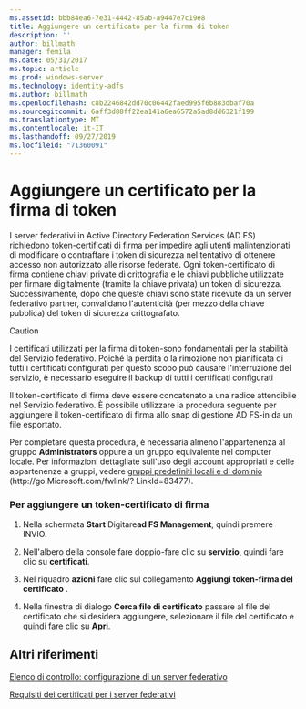 ```yaml
---
ms.assetid: bbb84ea6-7e31-4442-85ab-a9447e7c19e8
title: Aggiungere un certificato per la firma di token
description: ''
author: billmath
manager: femila
ms.date: 05/31/2017
ms.topic: article
ms.prod: windows-server
ms.technology: identity-adfs
ms.author: billmath
ms.openlocfilehash: c8b2246842dd70c06442faed995f6b883dbaf70a
ms.sourcegitcommit: 6aff3d88ff22ea141a6ea6572a5ad8dd6321f199
ms.translationtype: MT
ms.contentlocale: it-IT
ms.lasthandoff: 09/27/2019
ms.locfileid: "71360091"
---
```

# <a name="add-a-token-signing-certificate"></a>Aggiungere un certificato per la firma di token


I server federativi in Active Directory Federation Services \(AD FS\) richiedono token\-certificati di firma per impedire agli utenti malintenzionati di modificare o contraffare i token di sicurezza nel tentativo di ottenere accesso non autorizzato alle risorse federate. Ogni token\-certificato di firma contiene chiavi private di crittografia e le chiavi pubbliche utilizzate per firmare digitalmente \(tramite la chiave privata\) un token di sicurezza. Successivamente, dopo che queste chiavi sono state ricevute da un server federativo partner, convalidano l'autenticità \(per mezzo della chiave pubblica\) del token di sicurezza crittografato.  
  
> [!CAUTION]  
> I certificati utilizzati per la firma di token\-sono fondamentali per la stabilità del Servizio federativo. Poiché la perdita o la rimozione non pianificata di tutti i certificati configurati per questo scopo può causare l'interruzione del servizio, è necessario eseguire il backup di tutti i certificati configurati  
  
Il token\-certificato di firma deve essere concatenato a una radice attendibile nel Servizio federativo. È possibile utilizzare la procedura seguente per aggiungere il token\-certificato di firma allo snap di gestione AD FS\-in da un file esportato.  
  
Per completare questa procedura, è necessaria almeno l'appartenenza al gruppo **Administrators** oppure a un gruppo equivalente nel computer locale.  Per informazioni dettagliate sull'uso degli account appropriati e delle appartenenze a gruppi, vedere [gruppi predefiniti locali e di dominio](https://go.microsoft.com/fwlink/?LinkId=83477) \(http:\/\/go.Microsoft.com\/fwlink\/? LinkId\=83477\).   
  
### <a name="to-add-a-token-signing-certificate"></a>Per aggiungere un token\-certificato di firma  
  
1.  Nella schermata **Start** Digitare**ad FS Management**, quindi premere INVIO.  
  
2.  Nell'albero della console fare doppio\-fare clic su **servizio**, quindi fare clic su **certificati**.  
  
3.  Nel riquadro **azioni** fare clic sul collegamento **Aggiungi token\-firma del certificato** .  
  
4.  Nella finestra di dialogo **Cerca file di certificato** passare al file del certificato che si desidera aggiungere, selezionare il file del certificato e quindi fare clic su **Apri**.  
  
## <a name="additional-references"></a>Altri riferimenti  
[Elenco di controllo: configurazione di un server federativo](Checklist--Setting-Up-a-Federation-Server.md)  
  
[Requisiti dei certificati per i server federativi](https://technet.microsoft.com/library/dd807040.aspx)  
  

